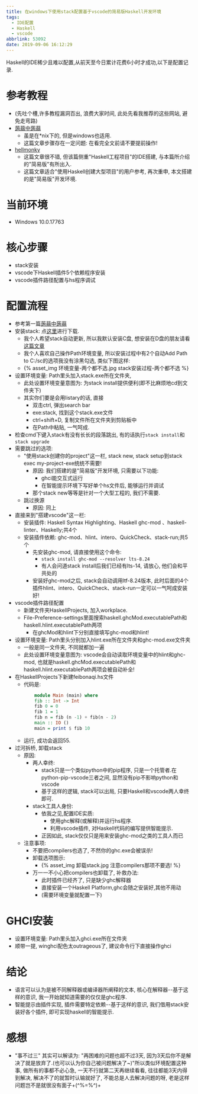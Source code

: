 ```yaml
---
title: 在windows下使用stack配置基于vscode的简易版Haskell开发环境
tags:
  - IDE配置
  - Haskell
  - vscode
abbrlink: 53092
date: 2019-09-06 16:12:29
---
```

Haskell的IDE稀少且难以配置,从前天至今日累计花费6小时才成功,以下是配置记录. 

# 参考教程
- (先吐个槽,许多教程漏洞百出, 浪费大家时间, 此处先看我推荐的这些网站, 避免走弯路)
- [蒟蒻中蒟蒻](https://segmentfault.com/a/1190000018257284)
    - 虽是在*nix下的, 但是windows也适用.
    - 这篇文章步骤存在一定问题: 在看完全文前请不要提前操作!
- [hellmonky](https://github.com/hellmonky/note/blob/master/%E8%AF%AD%E8%A8%80%E5%AD%A6%E4%B9%A0%E8%AE%B0%E5%BD%95/%E5%85%B3%E4%BA%8Evscode%E6%90%AD%E5%BB%BAh%E7%8E%AF%E5%A2%83%E7%9A%84%E8%BF%87%E7%A8%8B.md)
    - 这篇文章很不错, 但该篇侧重"Haskell工程项目"的IDE搭建, 与本篇所介绍的"简易版"有所出入.
    - 这篇文章适合"使用Haskell创建大型项目"的用户参考, 再次重申, 本文搭建的是"简易版"开发环境.

# 当前环境
- Windows 10.0.17763

# 核心步骤
- stack安装
- vscode下Haskell插件5个依赖程序安装
- vscode插件路径配置与hs程序调试

# 配置流程
- 参考第一篇[蒟蒻中蒟蒻](https://segmentfault.com/a/1190000018257284)
- 安装stack: 点[这里](https://docs.haskellstack.org/en/stable/install_and_upgrade)进行下载.
    - 我个人希望stack自动更新, 所以我默认安装C盘, 想安装在D盘的朋友请看[这篇文章](https://notes.shinemic.cn/setting-up-haskell-stack-development-environment/)
    - 我个人喜欢自己操作Path环境变量, 所以安装过程中有2个自动Add Path to C:/sc的选项我没有涂黑勾选, 类似下图这样:
    - {% asset_img 环境变量-两个都不选.jpg stack安装过程-两个都不选 %}
- 设置环境变量: Path里头加入stack.exe所在文件夹, 
    - 此处设置环境变量意图为: 为stack install提供便利(即不比麻烦地cd到文件夹下)
    - 其实你们要是会用listary的话, 直接
        - 双击ctrl, 弹出search bar
        - exe:stack, 找到这个stack.exe文件
        - ctrl+shift+D, 复制文件所在文件夹到剪贴板中
        - 在Path中粘贴, 一气呵成.
- 检查cmd下键入stack有没有长长的段落跳出, 有的话执行`stack install`和`stack upgrade`
- 需要跳过的选项:
    - "使用stack创建你的project"这一栏, stack new, stack setup到stack exec my-project-exe统统不需要!
        - 原因: 我们搭建的是"简易版"开发环境, 只需要以下功能:
            - ghci能交互式运行
            - 在智能提示环境下写好单个hs文件后, 能够运行并调试
        - 那个stack new等等是针对一个大型工程的, 我们不需要.
    - 跳过换源
        - 原因: 同上
- 直接来到"搭建vscode"这一栏:
    - 安装插件: Haskell Syntax Highlighting、Haskell ghc-mod 、haskell-linter、Haskelly;共4个
    - 安装插件依赖: ghc-mod、hlint、intero、QuickCheck、stack-run;共5个
        - 先安装ghc-mod, 请直接使用这个命令:
            - `stack install ghc-mod --resolver lts-8.24`
            - 有人会问道stack install后我们已经有lts-14, 请放心, 他们会和平共处的
        - 安装好ghc-mod之后, stack会自动调用ltf-8.24版本, 此时后面的4个插件hlint、intero、QuickCheck、stack-run一定可以一气呵成安装好!
- vscode插件路径配置
    - 新建文件夹HaskellProjects, 加入workplace.
    - File-Preference-settings里面搜索haskell.ghcMod.executablePath和haskell.hlint.executablePath两项
        - 在ghcMod和hlint下分别直接填写ghc-mod和hlint!
- 设置环境变量: Path里头分别加入hlint.exe所在文件夹和ghc-mod.exe文件夹
    - 一般是同一文件夹, 不同就都加一遍
    - 此处设置环境变量意图为: vscode会自动读取环境变量中的hlint和ghc-mod, 也就是haskell.ghcMod.executablePath和haskell.hlint.executablePath两项会被自动补全!
- 在HaskellProjects下新建feibonaqi.hs文件
    - 代码是:
        ```haskell
            module Main (main) where
            fib :: Int -> Int
            fib 0 = 0
            fib 1 = 1
            fib n = fib (n -1) + fib(n - 2)
            main :: IO ()
            main = print $ fib 10
        ``` 
    - 运行, 成功会返回55.
- 过河拆桥, 卸载stack
    - 原因: 
        - 两人幸终: 
            - stack只是一个类似python中的pip程序, 只是一个托管者.在python-pip-vscode三者之间, 显然没有pip不影响python和vscode
            - 基于这样的逻辑, stack可以出局, 只要Haskell和vscode两人幸终即可.
        - stack工具人身份:
            - 依我之见,配置IDE实质:
                - 使用ghc解释(或解释)并运行hs程序.
                - 利用vscode插件, 对Haskell代码的编写提供智能提示.
            - 正因如此, stack仅仅只是用来安装ghc-mod之类的工具人而已
    - 注意事项:
        - 不要把compilers也选了, 不然你的ghc.exe会被误杀!
        - 卸载选项图示:
            - {% asset_img 卸载stack.jpg 注意compilers那项不要选! %}
        - 万一一不小心把compilers也卸载了, 补救办法:
            - 此时插件已经齐了, 只是缺少ghc解释器
            - 直接安装一个Haskell Platform,ghc会随之安装好,其他不用动
            - (需要环境变量就配置一下)

# GHCI安装
- 设置环境变量: Path里头加入ghci.exe所在文件夹
- 顺带一提, winghci配色太outrageous了, 建议命令行下直接操作ghci

# 结论
- 语言可以认为是被不同解释器或编译器所阐释的文本, 核心在解释器--基于这样的意识, 我一开始就知道需要的仅仅是ghc程序.
- 智能提示由插件实现, 插件需要特定依赖--基于这样的意识, 我们借用stack安装好各个插件, 即可实现haskell的智能提示.

# 感想
- "事不过三" 其实可以解读为: "再困难的问题也超不过3天, 因为3天后你不是解决了就是放弃了.(也可以认为你自己被问题解决了~)"所以类似环境配置这种事, 做所有的事都不必心急, 一天不行就第二天再继续看看, 往往都能3天内得到解决, 解决不了的就暂时认输就好了, 不能总是人去解决问题的呀, 老是这样问题岂不是就很没有面子+(^%=%^)+

